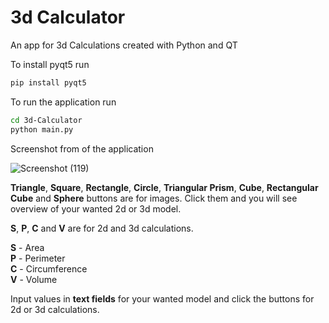 # 3d Calculator
An app for 3d Calculations created with Python and QT

To install pyqt5 run

```sh
pip install pyqt5
```

To run the application run

```sh
cd 3d-Calculator
python main.py
```
Screenshot from of the application

![Screenshot (119)](https://user-images.githubusercontent.com/59918929/116933714-fdd96a00-ac74-11eb-967f-89cf613f5c85.png)

**Triangle**, **Square**, **Rectangle**, **Circle**, **Triangular Prism**, **Cube**, **Rectangular Cube** and **Sphere** buttons are for images. Click them and you will see overview of your wanted 2d or 3d model.

**S**, **P**, **C** and **V** are for 2d and 3d calculations.

**S** - Area <br>
**P** - Perimeter <br>
**C** - Circumference <br>
**V** - Volume <br>

Input values in **text fields** for your wanted model and click the buttons for 2d or 3d calculations.
